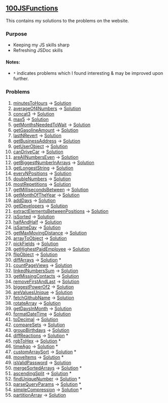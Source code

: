 ## [100JSFunctions](https://www.100jsfunctions.com/)

This contains my solutions to the problems on the website.

### Purpose

- Keeping my JS skills sharp
- Refreshing JSDoc skills

#### Notes:

- `*` indicates problems which I found interesting & may be improved upon further.

### Problems

1. [minutesToHours](https://www.100jsfunctions.com/exercises/minutesToHours) -> [Solution](./1.%20minutesToHours/minutesToHours.js)
2. [averageOf4Numbers](https://www.100jsfunctions.com/exercises/averageOf4Numbers) -> [Solution](./2.%20averageOf4Numbers/avergaOf4Numbers.js)
3. [concat3](https://www.100jsfunctions.com/exercises/concat3) -> [Solution](./3.%20concat3/concat3.js)
4. [max5](https://www.100jsfunctions.com/exercises/max5) -> [Solution](./4.%20max5/max5.js)
5. [getMonthsNeededToWait](https://www.100jsfunctions.com/exercises/getMonthsNeededToWait) -> [Solution](./5.%20getMonthsNeededToWait/getMonthsNeededToWait.js)
6. [getGasolineAmount](https://www.100jsfunctions.com/exercises/getGasolineAmount) -> [Solution](./6.%20getGasolineAmount/getGasolineAmount.js)
7. [lastNRevert](https://www.100jsfunctions.com/exercises/lastNRevert) -> [Solution](./7.%20lastNRevert/lastNRevert.js)
8. [getBusinessAddress](https://www.100jsfunctions.com/exercises/getBusinessAddress) -> [Solution](./8.%20getBusinessAddress/getBusinessAddress.js)
9. [getUserObject](https://www.100jsfunctions.com/exercises/getUserObject) -> [Solution](./9.%20getUserObject/getUserObject.js)
10. [canDriveCar](https://www.100jsfunctions.com/exercises/canDriveCar) -> [Solution](./10.%20canDriveCar/canDriveCar.js)
11. [areAllNumbersEven](https://www.100jsfunctions.com/exercises/areAllNumbersEven) -> [Solution](./11.%20areAllNumbersEven/areAllNumbersEven.js)
12. [getBiggestNumberInArrays](https://www.100jsfunctions.com/exercises/getBiggestNumberInArrays) -> [Solution](./12.%20getBiggestNumberInArrays/getBiggestNumberInArrays.js)
13. [getLongestString](https://www.100jsfunctions.com/exercises/getLongestString) -> [Solution](./13.%20getLongestString/getLongestString.js)
14. [everyNPositions](https://www.100jsfunctions.com/exercises/everyNPositions) -> [Solution](./14.%20everyNPositions/everyNPositions.js)
15. [doubleNumbers](https://www.100jsfunctions.com/exercises/doubleNumbers) -> [Solution](./15.%20doubleNumbers/doubleNumbers.js)
16. [mostRepetitions](https://www.100jsfunctions.com/exercises/mostRepetitions) -> [Solution](./16.%20mostRepetitions/mostRepetitions.js)
17. [getMillisecondsBetween](https://www.100jsfunctions.com/exercises/getMillisecondsBetween) -> [Solution](./17.%20getMillisecondsBetween/getMillisecondsBetween.js)
18. [getMonthOfTheYear](https://www.100jsfunctions.com/exercises/getMonthOfTheYear) -> [Solution](./18.%20getMonthOfTheYear/getMonthOfTheYear.js)
19. [addDays](https://www.100jsfunctions.com/exercises/addDays) -> [Solution](./19.%20addDays/addDays.js)
20. [getDevelopers](https://www.100jsfunctions.com/exercises/getDevelopers) -> [Solution](./20.%20getDevelopers/getDevelopers.js)
21. [extractElementsBetweenPositions](https://www.100jsfunctions.com/exercises/extractElementsBetweenPositions) -> [Solution](./21.%20extractElementsBetweenPositions/extractElementsBetweenPositions.js)
22. [isSorted](https://www.100jsfunctions.com/exercises/isSorted) -> [Solution](./22.%20isSorted/isSorted.js)
23. [halfAndHalf](https://www.100jsfunctions.com/exercises/halfAndHalf) -> [Solution](./23.%20halfAndHalf/halfAndHalf.js)
24. [isSameDay](https://www.100jsfunctions.com/exercises/isSameDay) -> [Solution](./24.%20isSameDay/isSameDay.js)
25. [getMaxMovingDistance](https://www.100jsfunctions.com/exercises/getMaxMovingDistance) -> [Solution](./25.%20getMaxMovingDistance/getMaxMovingDistance.js)
26. [arrayToObject](https://www.100jsfunctions.com/exercises/arrayToObject) -> [Solution](./26.%20arrayToObject/arrayToObject.js)
27. [pickFields](https://www.100jsfunctions.com/exercises/pickFields) -> [Solution](./27.%20pickFields/pickFields.js)
28. [getHighestPaidEmployee](https://www.100jsfunctions.com/exercises/getHighestPaidEmployee) -> [Solution](./28.%20getHighestPaidEmployee/getHighestPaidEmployee.js)
29. [flipObject](https://www.100jsfunctions.com/exercises/flipObject) -> [Solution](./29.%20flipObject/flipObject.js)
30. [diffArrays](https://www.100jsfunctions.com/exercises/diffArrays) -> [Solution](./30.%20diffArrays/diffArrays.js) \*
31. [countPageViews](https://www.100jsfunctions.com/exercises/countPageViews) -> [Solution](./31.%20countPageViews/countPageViews.js)
32. [linkedNumbersSum](https://www.100jsfunctions.com/exercises/linkedNumbersSum) -> [Solution](./32.%20linkedNumbersSum/linkedNumbersSum.js)
33. [getMissingContacts](https://www.100jsfunctions.com/exercises/getMissingContacts) -> [Solution](./33.%20getMissingContacts/getMissingContacts.js)
34. [removeFirstAndLast](https://www.100jsfunctions.com/exercises/removeFirstAndLast) -> [Solution](./34.%20removeFirstAndLast/removeFirstAndLast.js)
35. [biggestPowerOf2](https://www.100jsfunctions.com/exercises/biggestPowerOf2) -> [Solution](./35.%20biggestPowerOf2/biggestPowerOf2.js)
36. [areValuesUnique](https://www.100jsfunctions.com/exercises/areValuesUnique) -> [Solution](./36.%20areValuesUnique/areValuesUnique.js)
37. [fetchGithubName](https://www.100jsfunctions.com/exercises/fetchGithubName) -> [Solution](./37.%20fetchGithubName/fetchGithubName.js)
38. [rotateArray](https://www.100jsfunctions.com/exercises/rotateArray) -> [Solution](./38.%20rotateArray/rotateArray.js)
39. [getDaysInMonth](https://www.100jsfunctions.com/exercises/getDaysInMonth) -> [Solution](./39.%20getDaysInMonth/getDaysInMonth.js)
40. [formatDateTime](https://www.100jsfunctions.com/exercises/formatDateTime) -> [Solution](./40.%20formatDateTime/formatDateTime.js)
41. [toDecimal](https://www.100jsfunctions.com/exercises/toDecimal) -> [Solution](./41.%20toDecimal/toDecimal.js)
42. [compareSets](https://www.100jsfunctions.com/exercises/compareSets) -> [Solution](./42.%20compareSets/compareSets.js)
43. [groupBirthdays](https://www.100jsfunctions.com/exercises/groupBirthdays) -> [Solution](./43.%20groupBirthdays/groupBirthdays.js)
44. [diffReactions](https://www.100jsfunctions.com/exercises/diffReactions) -> [Solution](./44.%20diffReactions/diffReactions.js) \*
45. [rgbToHex](https://www.100jsfunctions.com/exercises/rgbToHex) -> [Solution](./45.%20rgbToHex/rgbToHex.js) \*
46. [timeAgo](https://www.100jsfunctions.com/exercises/timeAgo) -> [Solution](./46.%20timeAgo/timeAgo.js) \*
47. [customArraySort](https://www.100jsfunctions.com/exercises/customArraySort) -> [Solution](./47.%20customArraySort/customArraySort.js) \*
48. [moveItems](https://www.100jsfunctions.com/exercises/moveItems) -> [Solution](./48.%20moveItems/moveItems.js) \*
49. [isValidPassword](https://www.100jsfunctions.com/exercises/isValidPassword) -> [Solution](./49.%20isValidPassword/isValidPassword.js)
50. [mergeSortedArrays](https://www.100jsfunctions.com/exercises/mergeSortedArrays) -> [Solution](./50.%20mergeSortedArrays/mergeSortedArrays.js) \*
51. [ascendingSplit](https://www.100jsfunctions.com/exercises/ascendingSplit) -> [Solution](./51.%20ascendingSplit/ascendingSplit.js) \*
52. [findUniqueNumber](https://www.100jsfunctions.com/exercises/findUniqueNumber) -> [Solution](./52.%20findUniqueNumber/findUniqueNumber.js) \*
53. [parseQueryParams](https://www.100jsfunctions.com/exercises/parseQueryParams) -> [Solution](./53.%20parseQueryParams/parseQueryParams.js) \*
54. [simpleCompression](https://www.100jsfunctions.com/exercises/simpleCompression) -> [Solution](./54.%20simpleCompression/simpleCompression.js) \*
55. [partitionArray](https://www.100jsfunctions.com/exercises/partitionArray) -> [Solution](./55.%20partitionArray/partitionArray.js)
